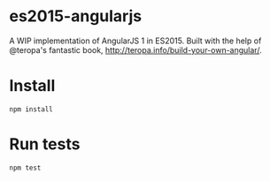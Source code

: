 # es2015-angularjs

A WIP implementation of AngularJS 1 in ES2015. Built with the help of @teropa's fantastic book, http://teropa.info/build-your-own-angular/.

# Install

`npm install`

# Run tests

`npm test`